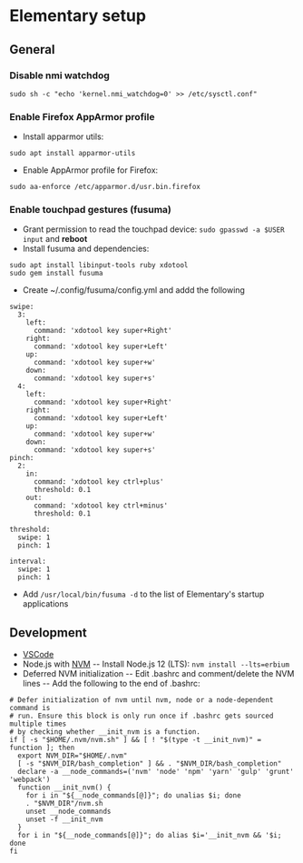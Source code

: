 # Elementary setup

## General
### Disable nmi watchdog
```
sudo sh -c "echo 'kernel.nmi_watchdog=0' >> /etc/sysctl.conf"
```

### Enable Firefox AppArmor profile
- Install apparmor utils:
```
sudo apt install apparmor-utils
```
- Enable AppArmor profile for Firefox:
```
sudo aa-enforce /etc/apparmor.d/usr.bin.firefox
```

### Enable touchpad gestures (fusuma)
- Grant permission to read the touchpad device: `sudo gpasswd -a $USER input` and **reboot**
- Install fusuma and dependencies:
```
sudo apt install libinput-tools ruby xdotool
sudo gem install fusuma
```
- Create ~/.config/fusuma/config.yml and addd the following
``` 
swipe:
  3:
    left:
      command: 'xdotool key super+Right'
    right:
      command: 'xdotool key super+Left'
    up:
      command: 'xdotool key super+w'
    down:
      command: 'xdotool key super+s'
  4:
    left:
      command: 'xdotool key super+Right'
    right:
      command: 'xdotool key super+Left'
    up:
      command: 'xdotool key super+w'
    down:
      command: 'xdotool key super+s'
pinch:
  2:
    in:
      command: 'xdotool key ctrl+plus'
      threshold: 0.1
    out:
      command: 'xdotool key ctrl+minus'
      threshold: 0.1

threshold:
  swipe: 1
  pinch: 1

interval:
  swipe: 1
  pinch: 1
```
- Add `/usr/local/bin/fusuma -d` to the list of Elementary's startup applications
## Development
- [VSCode](https://code.visualstudio.com/docs/setup/linux)
- Node.js with [NVM](https://github.com/nvm-sh/nvm)
-- Install Node.js 12 (LTS): `nvm install --lts=erbium`
- Deferred NVM initialization
-- Edit .bashrc and comment/delete the NVM lines
-- Add the following to the end of .bashrc:
```
# Defer initialization of nvm until nvm, node or a node-dependent command is
# run. Ensure this block is only run once if .bashrc gets sourced multiple times
# by checking whether __init_nvm is a function.
if [ -s "$HOME/.nvm/nvm.sh" ] && [ ! "$(type -t __init_nvm)" = function ]; then
  export NVM_DIR="$HOME/.nvm"
  [ -s "$NVM_DIR/bash_completion" ] && . "$NVM_DIR/bash_completion"
  declare -a __node_commands=('nvm' 'node' 'npm' 'yarn' 'gulp' 'grunt' 'webpack')
  function __init_nvm() {
    for i in "${__node_commands[@]}"; do unalias $i; done
    . "$NVM_DIR"/nvm.sh
    unset __node_commands
    unset -f __init_nvm
  }
  for i in "${__node_commands[@]}"; do alias $i='__init_nvm && '$i; done
fi
```
